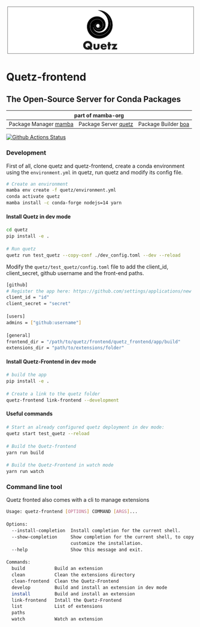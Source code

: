 ![quetz header image](quetz_header.png)

# Quetz-frontend

## The Open-Source Server for Conda Packages

<table>
<thead align="center" cellspacing="10">
  <tr>
    <th colspan="3" align="center" border="">part of mamba-org</th>
  </tr>
</thead>
<tbody>
  <tr background="#FFF">
    <td align="center">Package Manager <a href="https://github.com/mamba-org/mamba">mamba</a></td>
    <td align="center">Package Server <a href="https://github.com/mamba-org/quetz">quetz</a></td>
    <td align="center">Package Builder <a href="https://github.com/mamba-org/boa">boa</a></td>
  </tr>
</tbody>
</table>

[![Github Actions Status](https://github.com/mamba-org/quetz-frontend/workflows/Build/badge.svg)](https://github.com/mamba-org/quetz-frontend/actions)

### Development

First of all, clone quetz and quetz-frontend, create a conda environment using the `environment.yml` in quetz, run quetz and modify its config file.

```bash
# Create an environment
mamba env create -f quetz/environment.yml
conda activate quetz
mamba install -c conda-forge nodejs=14 yarn
```

#### Install Quetz in dev mode

```bash
cd quetz
pip install -e .

# Run quetz
quetz run test_quetz --copy-conf ./dev_config.toml --dev --reload
```

Modify the `quetz/test_quetz/config.toml` file to add the client_id, client_secret, github username and the front-end paths.

```bash
[github]
# Register the app here: https://github.com/settings/applications/new
client_id = "id"
client_secret = "secret"

[users]
admins = ["github:username"]

[general]
frontend_dir = "/path/to/quetz/frontend/quetz_frontend/app/build"
extensions_dir = "path/to/extensions/folder"
```

#### Install Quetz-Frontend in dev mode

```bash
# build the app
pip install -e .

# Create a link to the quetz folder
quetz-frontend link-frontend --development
```

#### Useful commands

```bash
# Start an already configured quetz deployment in dev mode:
quetz start test_quetz --reload

# Build the Quetz-frontend
yarn run build

# Build the Quetz-Frontend in watch mode
yarn run watch
```

### Command line tool

Quetz fronted also comes with a cli to manage extensions

```bash
Usage: quetz-frontend [OPTIONS] COMMAND [ARGS]...

Options:
  --install-completion  Install completion for the current shell.
  --show-completion     Show completion for the current shell, to copy it or
                        customize the installation.
  --help                Show this message and exit.

Commands:
  build           Build an extension
  clean           Clean the extensions directory
  clean-frontend  Clean the Quetz-Frontend
  develop         Build and install an extension in dev mode
  install         Build and install an extension
  link-frontend   Intall the Quetz-Frontend
  list            List of extensions
  paths
  watch           Watch an extension

```
